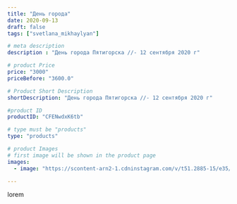 ```yaml
---
title: "День города"
date: 2020-09-13
draft: false
tags: ["svetlana_mikhaylyan"]

# meta description
description : "День города Пятигорска //- 12 сентября 2020 г"

# product Price
price: "3000"
priceBefore: "3600.0"

# Product Short Description
shortDescription: "День города Пятигорска //- 12 сентября 2020 г"

#product ID
productID: "CFENwdxK6tb"

# type must be "products"
type: "products"

# product Images
# first image will be shown in the product page
images:
  - image: "https://scontent-arn2-1.cdninstagram.com/v/t51.2885-15/e35/119117720_3169949913124226_8326180682527505040_n.jpg?se=7&tp=1&_nc_ht=scontent-arn2-1.cdninstagram.com&_nc_cat=102&_nc_ohc=pDWpw1yBArMAX9j4JyQ&ccb=7-4&oh=197a6908dde1fdd431431d19966e5e98&oe=60852E3E&_nc_sid=86f79a&ig_cache_key=MjM5NzEwMTQwNjc3MDkzMjU3MQ%3D%3D.2-ccb7-4"

---
```

lorem
